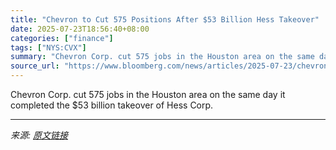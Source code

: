 ```yaml
---
title: "Chevron to Cut 575 Positions After $53 Billion Hess Takeover"
date: 2025-07-23T18:56:40+08:00
categories: ["finance"]
tags: ["NYS:CVX"]
summary: "Chevron Corp. cut 575 jobs in the Houston area on the same day it completed the $53 billion takeover of Hess Corp."
source_url: "https://www.bloomberg.com/news/articles/2025-07-23/chevron-cut-575-positions-as-53-billion-hess-takeover-closed"
---
```


Chevron Corp. cut 575 jobs in the Houston area on the same day it completed the $53 billion takeover of Hess Corp.

---

*来源: [原文链接](https://www.bloomberg.com/news/articles/2025-07-23/chevron-cut-575-positions-as-53-billion-hess-takeover-closed)*
